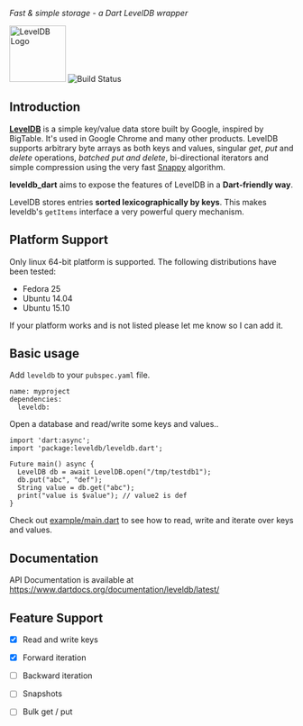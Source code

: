 *Fast & simple storage - a Dart LevelDB wrapper*

<img alt="LevelDB Logo" height="100" src="http://leveldb.org/img/logo.svg">

<img alt="Build Status" src="https://travis-ci.org/adamlofts/leveldb_dart.svg?branch=master">

Introduction
------------

**[LevelDB](https://github.com/google/leveldb)** is a simple key/value data store built by Google, inspired by BigTable. It's used in Google
Chrome and many other products. LevelDB supports arbitrary byte arrays as both keys and values, singular *get*, *put* and *delete*
operations, *batched put and delete*, bi-directional iterators and simple compression using the very fast
[Snappy](http://google.github.io/snappy/) algorithm.

**leveldb_dart** aims to expose the features of LevelDB in a **Dart-friendly way**.

LevelDB stores entries **sorted lexicographically by keys**. This makes leveldb's `getItems` interface a very powerful query mechanism.

Platform Support
----------------

Only linux 64-bit platform is supported. The following distributions have been tested:

* Fedora 25
* Ubuntu 14.04
* Ubuntu 15.10

If your platform works and is not listed please let me know so I can add it.

Basic usage
-----------

Add `leveldb` to your `pubspec.yaml` file.

```
name: myproject
dependencies:
  leveldb:
```

Open a database and read/write some keys and values..

```
import 'dart:async';
import 'package:leveldb/leveldb.dart';

Future main() async {
  LevelDB db = await LevelDB.open("/tmp/testdb1");
  db.put("abc", "def");
  String value = db.get("abc");
  print("value is $value"); // value2 is def
}
```
Check out [example/main.dart](example/main.dart) to see how to read, write and iterate over keys and values.

Documentation
-------------

API Documentation is available at https://www.dartdocs.org/documentation/leveldb/latest/

Feature Support
---------------
- [x] Read and write keys
- [x] Forward iteration
- [ ] Backward iteration
- [ ] Snapshots
- [ ] Bulk get / put




